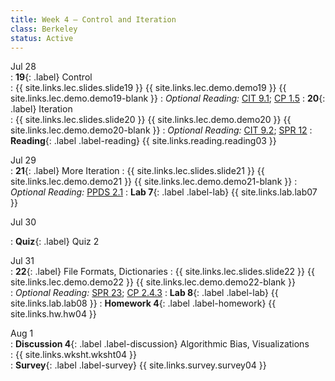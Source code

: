 ```yaml
---
title: Week 4 — Control and Iteration
class: Berkeley
status: Active
---
```


Jul 28  
: **19**{: .label} Control  
    : {{ site.links.lec.slides.slide19 }} {{ site.links.lec.demo.demo19 }} {{ site.links.lec.demo.demo19-blank }} 
: *Optional Reading:* [CIT 9.1](https://inferentialthinking.com/chapters/09/1/Conditional_Statements.html); [CP 1.5](http://composingprograms.com/pages/15-control.html) 
: **20**{: .label} Iteration  
    : {{ site.links.lec.slides.slide20 }} {{ site.links.lec.demo.demo20 }} {{ site.links.lec.demo.demo20-blank }}
: *Optional Reading:* [CIT 9.2](https://inferentialthinking.com/chapters/09/2/Iteration.html); [SPR 12](https://cs.stanford.edu/people/nick/py/python-for.html)
: **Reading**{: .label .label-reading} {{ site.links.reading.reading03 }}  

Jul 29  
: **21**{: .label} More Iteration
    : {{ site.links.lec.slides.slide21 }} {{ site.links.lec.demo.demo21 }} {{ site.links.lec.demo.demo21-blank }} 
: *Optional Reading:* [PPDS 2.1](https://www.tomasbeuzen.com/python-programming-for-data-science/chapters/chapter2-loops-functions.html#for-loops) 
: **Lab 7**{: .label .label-lab} {{ site.links.lab.lab07 }}

Jul 30  

: **Quiz**{: .label} Quiz 2  

Jul 31  
: **22**{: .label} File Formats, Dictionaries
    : {{ site.links.lec.slides.slide22 }} {{ site.links.lec.demo.demo22 }} {{ site.links.lec.demo.demo22-blank }}  
: *Optional Reading:* [SPR 23](https://cs.stanford.edu/people/nick/py/python-dict.html); [CP 2.4.3](http://www.composingprograms.com/versions/v1/pages/24-mutable-data.html#dictionaries)
: **Lab 8**{: .label .label-lab} {{ site.links.lab.lab08 }}
: **Homework 4**{: .label .label-homework} {{ site.links.hw.hw04 }}  

Aug 1  
: **Discussion 4**{: .label .label-discussion} Algorithmic Bias, Visualizations  
    : {{ site.links.wksht.wksht04 }}  
: **Survey**{: .label .label-survey} {{ site.links.survey.survey04 }}
